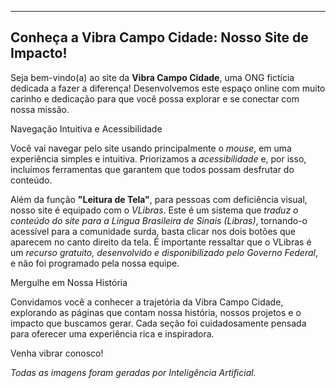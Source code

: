 ---
## Conheça a Vibra Campo Cidade: Nosso Site de Impacto!

Seja bem-vindo(a) ao site da **Vibra Campo Cidade**, uma ONG fictícia dedicada a fazer a diferença! Desenvolvemos este espaço online com muito carinho e dedicação para que você possa explorar e se conectar com nossa missão.

 Navegação Intuitiva e Acessibilidade

Você vai navegar pelo site usando principalmente o *mouse*, em uma experiência simples e intuitiva. Priorizamos a *acessibilidade* e, por isso, incluímos ferramentas que garantem que todos possam desfrutar do conteúdo.

Além da função **"Leitura de Tela"**, para pessoas com deficiência visual, nosso site é equipado com o *VLibras*. Este é um sistema que *traduz o conteúdo do site para a Língua Brasileira de Sinais (Libras)*, tornando-o acessível para a comunidade surda, basta clicar nos dois botões que aparecem no canto direito da tela. É importante ressaltar que o VLibras é um *recurso gratuito, desenvolvido e disponibilizado pelo Governo Federal*, e não foi programado pela nossa equipe.

Mergulhe em Nossa História

Convidamos você a conhecer a trajetória da Vibra Campo Cidade, explorando as páginas que contam nossa história, nossos projetos e o impacto que buscamos gerar. Cada seção foi cuidadosamente pensada para oferecer uma experiência rica e inspiradora.

Venha vibrar conosco!



*Todas as imagens foram geradas por Inteligência Artificial.*
